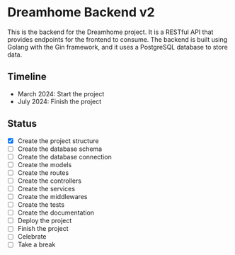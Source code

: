 # Dreamhome Backend v2
This is the backend for the Dreamhome project. It is a RESTful API that provides endpoints for the frontend to consume. The backend is built using Golang with the Gin framework, and it uses a PostgreSQL database to store data.
## Timeline
- March 2024: Start the project
- July 2024: Finish the project
## Status
- [x] Create the project structure
- [ ] Create the database schema
- [ ] Create the database connection
- [ ] Create the models
- [ ] Create the routes
- [ ] Create the controllers
- [ ] Create the services
- [ ] Create the middlewares
- [ ] Create the tests
- [ ] Create the documentation
- [ ] Deploy the project
- [ ] Finish the project
- [ ] Celebrate
- [ ] Take a break
